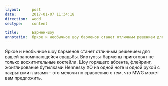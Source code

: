 ```yaml
---
layout:     post
date:       2017-01-07 11:34:18
direction:  wedd
sectype:    content

title:      Бармен-шоу               
annotatio:  Яркое и необычное шоу барменов станет отличным решением для вашей запоминающейся свадьбы. Виртуозы-бармены приготовят не только восхитительные коктейли. Шоу горящего абсента, флейринг, жонглирование бутылками Hennessy XO на одной ноге и одной рукой с закрытыми глазами – это мелочи по сравнению с тем, что MWG может вам предложить. 
---
```


Яркое и необычное шоу барменов станет отличным решением для вашей запоминающейся свадьбы. Виртуозы-бармены приготовят не только восхитительные коктейли. Шоу горящего абсента, флейринг, жонглирование бутылками Hennessy XO на одной ноге и одной рукой с закрытыми глазами – это мелочи по сравнению с тем, что MWG может вам предложить.  